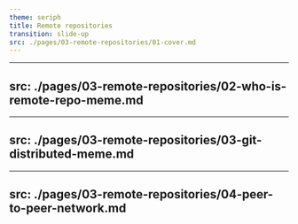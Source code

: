 ```yaml
---
theme: seriph
title: Remote repositories
transition: slide-up
src: ./pages/03-remote-repositories/01-cover.md
---
```


---
src: ./pages/03-remote-repositories/02-who-is-remote-repo-meme.md
---

---
src: ./pages/03-remote-repositories/03-git-distributed-meme.md
---

---
src: ./pages/03-remote-repositories/04-peer-to-peer-network.md
---
